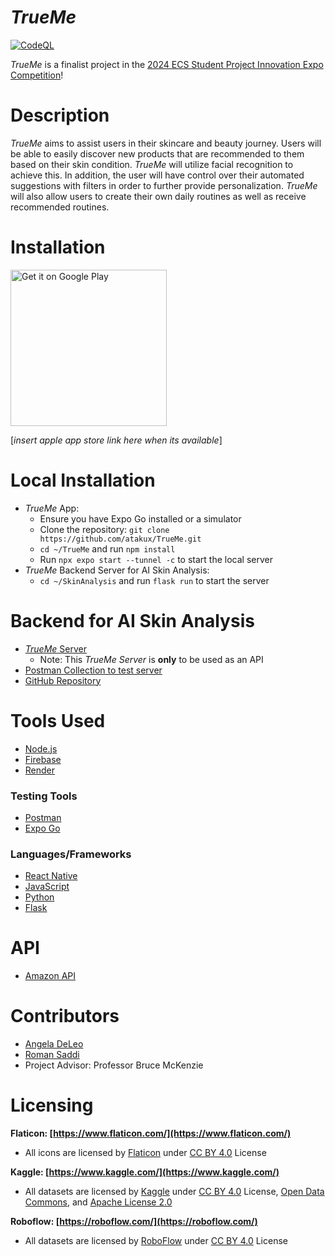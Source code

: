 # *TrueMe*

[![CodeQL](https://github.com/atakux/TrueMe/actions/workflows/github-code-scanning/codeql/badge.svg?branch=main)](https://github.com/atakux/TrueMe/actions/workflows/github-code-scanning/codeql)

*TrueMe* is a finalist project in the [2024 ECS Student Project Innovation Expo Competition](https://www.fullerton.edu/ecs/innovation-expo/)!

# Description
*TrueMe* aims to assist users in their skincare and beauty journey. Users will be able to easily discover new products that are recommended to them based on their skin condition. *TrueMe* will utilize facial recognition to achieve this. In addition, the user will have control over their automated suggestions with filters in order to further provide personalization. *TrueMe* will also allow users to create their own daily routines as well as receive recommended routines.

# Installation
<a href="https://play.google.com/store/apps/details?id=com.trueme"><img alt="Get it on Google Play" src="https://play.google.com/intl/en_us/badges/static/images/badges/en_badge_web_generic.png" width="250"/></a>

[*insert apple app store link here when its available*]

# Local Installation
- *TrueMe* App:
    - Ensure you have Expo Go installed or a simulator
    - Clone the repository: `git clone https://github.com/atakux/TrueMe.git`
    - `cd ~/TrueMe` and run `npm install`
    - Run `npx expo start --tunnel -c` to start the local server
- *TrueMe* Backend Server for AI Skin Analysis:
    - `cd ~/SkinAnalysis` and run `flask run` to start the server

# Backend for AI Skin Analysis
- [*TrueMe* Server](https://trueme-python-server.onrender.com/predict)
    - Note: This *TrueMe Server* is **only** to be used as an API
- [Postman Collection to test server](https://the-horsemen.postman.co/workspace/My-Workspace~bfca65e6-75c0-4ac0-b44e-f55ea06eec3e/collection/33597264-c83981eb-b335-4176-acae-c66a72272775?action=share&creator=33597264)
- [GitHub Repository](https://github.com/atakux/TrueMe-Python-Server)

# Tools Used
- [Node.js](https://nodejs.org/en/)
- [Firebase](https://firebase.google.com/)
- [Render](https://render.com/)


### Testing Tools
- [Postman](https://www.postman.com/)
- [Expo Go](https://expo.dev/)

### Languages/Frameworks
- [React Native](https://reactnative.dev/)
- [JavaScript](https://developer.mozilla.org/en-US/docs/Web/JavaScript)
- [Python](https://www.python.org/)
- [Flask](https://flask.palletsprojects.com/)

# API
- [Amazon API](https://rapidapi.com/opus-serve-opus-serve-default/api/amazon-product-data6/details)

# Contributors
- [Angela DeLeo](https://github.com/atakux) 
- [Roman Saddi](https://github.com/RomanSaddiJr) 
- Project Advisor: Professor Bruce McKenzie


# Licensing
**Flaticon: [https://www.flaticon.com/](https://www.flaticon.com/)**
- All icons are licensed by [Flaticon](https://www.flaticon.com/) under [CC BY 4.0](https://creativecommons.org/licenses/by/4.0/) License

**Kaggle: [https://www.kaggle.com/](https://www.kaggle.com/)** 
- All datasets are licensed by [Kaggle](https://www.kaggle.com/) under [CC BY 4.0](https://creativecommons.org/licenses/by/4.0/) License, [Open Data Commons](https://opendatacommons.org/licenses/dbcl/1-0/), and [Apache License 2.0](https://www.apache.org/licenses/LICENSE-2.0)

**Roboflow: [https://roboflow.com/](https://roboflow.com/)**
- All datasets are licensed by [RoboFlow](https://roboflow.com/) under [CC BY 4.0](https://creativecommons.org/licenses/by/4.0/) License


